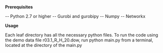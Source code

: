 **Prerequisites**

-- Python 2.7 or higher
-- Gurobi and gurobipy
-- Numpy
-- Networkx

**Usage**

Each leaf directory has all the necessary python files.
To run the code using the demo data file r03.1_R_H_20.dow, run python main.py from a terminal,
located at the directory of the main.py